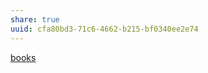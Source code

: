```yaml
---
share: true
uuid: cfa80bd3-71c6-4662-b215-bf0340ee2e74
---
```

[books](/a3a80e28-c537-4091-a06f-3d20f44ec6a2)
